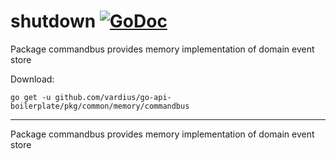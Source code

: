 # shutdown [![GoDoc](https://godoc.org/github.com/vardius/go-api-boilerplate/pkg/common/memory/commandbus?status.svg)](https://godoc.org/github.com/vardius/go-api-boilerplate/pkg/common/memory/commandbus)
Package commandbus provides memory implementation of domain event store

Download:
```shell
go get -u github.com/vardius/go-api-boilerplate/pkg/common/memory/commandbus
```

* * *
Package commandbus provides memory implementation of domain event store
